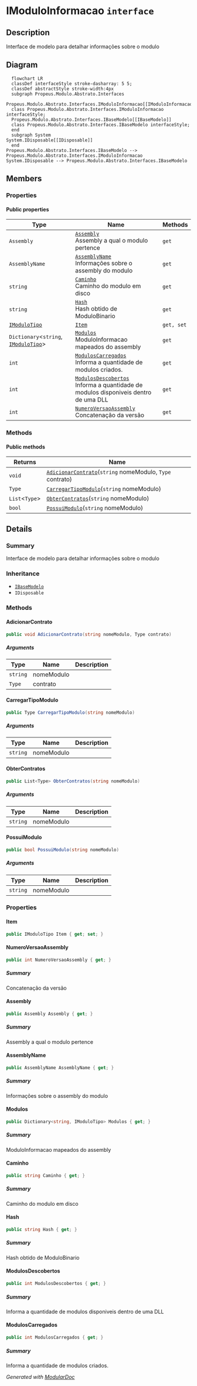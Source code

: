 # IModuloInformacao `interface`

## Description
Interface de modelo para detalhar informações sobre o modulo

## Diagram
```mermaid
  flowchart LR
  classDef interfaceStyle stroke-dasharray: 5 5;
  classDef abstractStyle stroke-width:4px
  subgraph Propeus.Modulo.Abstrato.Interfaces
  Propeus.Modulo.Abstrato.Interfaces.IModuloInformacao[[IModuloInformacao]]
  class Propeus.Modulo.Abstrato.Interfaces.IModuloInformacao interfaceStyle;
  Propeus.Modulo.Abstrato.Interfaces.IBaseModelo[[IBaseModelo]]
  class Propeus.Modulo.Abstrato.Interfaces.IBaseModelo interfaceStyle;
  end
  subgraph System
System.IDisposable[[IDisposable]]
  end
Propeus.Modulo.Abstrato.Interfaces.IBaseModelo --> Propeus.Modulo.Abstrato.Interfaces.IModuloInformacao
System.IDisposable --> Propeus.Modulo.Abstrato.Interfaces.IBaseModelo
```

## Members
### Properties
#### Public  properties
| Type | Name | Methods |
| --- | --- | --- |
| `Assembly` | [`Assembly`](#assembly)<br>Assembly a qual o modulo pertence | `get` |
| `AssemblyName` | [`AssemblyName`](#assemblyname)<br>Informações sobre o assembly do modulo | `get` |
| `string` | [`Caminho`](#caminho)<br>Caminho do modulo em disco | `get` |
| `string` | [`Hash`](#hash)<br>Hash obtido de ModuloBinario | `get` |
| [`IModuloTipo`](./propeusmoduloabstratointerfaces-IModuloTipo) | [`Item`](#item) | `get, set` |
| `Dictionary`&lt;`string`, [`IModuloTipo`](./propeusmoduloabstratointerfaces-IModuloTipo)&gt; | [`Modulos`](#modulos)<br>ModuloInformacao mapeados do assembly | `get` |
| `int` | [`ModulosCarregados`](#moduloscarregados)<br>Informa a quantidade de modulos criados. | `get` |
| `int` | [`ModulosDescobertos`](#modulosdescobertos)<br>Informa a quantidade de modulos disponiveis dentro de uma DLL | `get` |
| `int` | [`NumeroVersaoAssembly`](#numeroversaoassembly)<br>Concatenação da versão | `get` |

### Methods
#### Public  methods
| Returns | Name |
| --- | --- |
| `void` | [`AdicionarContrato`](#adicionarcontrato)(`string` nomeModulo, `Type` contrato) |
| `Type` | [`CarregarTipoModulo`](#carregartipomodulo)(`string` nomeModulo) |
| `List`&lt;`Type`&gt; | [`ObterContratos`](#obtercontratos)(`string` nomeModulo) |
| `bool` | [`PossuiModulo`](#possuimodulo)(`string` nomeModulo) |

## Details
### Summary
Interface de modelo para detalhar informações sobre o modulo

### Inheritance
 - [
`IBaseModelo`
](./propeusmoduloabstratointerfaces-IBaseModelo)
 - `IDisposable`

### Methods
#### AdicionarContrato
```csharp
public void AdicionarContrato(string nomeModulo, Type contrato)
```
##### Arguments
| Type | Name | Description |
| --- | --- | --- |
| `string` | nomeModulo |   |
| `Type` | contrato |   |

#### CarregarTipoModulo
```csharp
public Type CarregarTipoModulo(string nomeModulo)
```
##### Arguments
| Type | Name | Description |
| --- | --- | --- |
| `string` | nomeModulo |   |

#### ObterContratos
```csharp
public List<Type> ObterContratos(string nomeModulo)
```
##### Arguments
| Type | Name | Description |
| --- | --- | --- |
| `string` | nomeModulo |   |

#### PossuiModulo
```csharp
public bool PossuiModulo(string nomeModulo)
```
##### Arguments
| Type | Name | Description |
| --- | --- | --- |
| `string` | nomeModulo |   |

### Properties
#### Item
```csharp
public IModuloTipo Item { get; set; }
```

#### NumeroVersaoAssembly
```csharp
public int NumeroVersaoAssembly { get; }
```
##### Summary
Concatenação da versão

#### Assembly
```csharp
public Assembly Assembly { get; }
```
##### Summary
Assembly a qual o modulo pertence

#### AssemblyName
```csharp
public AssemblyName AssemblyName { get; }
```
##### Summary
Informações sobre o assembly do modulo

#### Modulos
```csharp
public Dictionary<string, IModuloTipo> Modulos { get; }
```
##### Summary
ModuloInformacao mapeados do assembly

#### Caminho
```csharp
public string Caminho { get; }
```
##### Summary
Caminho do modulo em disco

#### Hash
```csharp
public string Hash { get; }
```
##### Summary
Hash obtido de ModuloBinario

#### ModulosDescobertos
```csharp
public int ModulosDescobertos { get; }
```
##### Summary
Informa a quantidade de modulos disponiveis dentro de uma DLL

#### ModulosCarregados
```csharp
public int ModulosCarregados { get; }
```
##### Summary
Informa a quantidade de modulos criados.

*Generated with* [*ModularDoc*](https://github.com/hailstorm75/ModularDoc)
